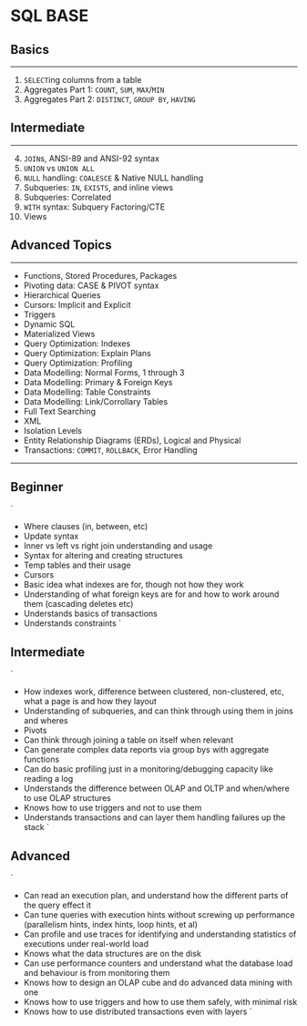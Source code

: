 # SQL BASE

Basics
-
---

1. `SELECT`ing columns from a table
2. Aggregates Part 1: `COUNT`, `SUM`, `MAX`/`MIN`
3. Aggregates Part 2: `DISTINCT`, `GROUP BY`, `HAVING`

Intermediate
-
---

4. `JOIN`s, ANSI-89 and ANSI-92 syntax
4. `UNION` vs `UNION ALL`
5. `NULL` handling: `COALESCE` & Native NULL handling
7. Subqueries: `IN`, `EXISTS`, and inline views
8. Subqueries: Correlated
2. `WITH` syntax: Subquery Factoring/CTE
1. Views

Advanced Topics
-
---

- Functions, Stored Procedures, Packages
- Pivoting data: CASE & PIVOT syntax
- Hierarchical Queries
- Cursors: Implicit and Explicit
- Triggers
- Dynamic SQL
- Materialized Views
- Query Optimization: Indexes
- Query Optimization: Explain Plans
- Query Optimization: Profiling
- Data Modelling: Normal Forms, 1 through 3
- Data Modelling: Primary & Foreign Keys
- Data Modelling: Table Constraints
- Data Modelling: Link/Corrollary Tables
- Full Text Searching
- XML 
- Isolation Levels
- Entity Relationship Diagrams (ERDs), Logical and Physical
- Transactions: `COMMIT`, `ROLLBACK`, Error Handling


------------------


## Beginner
`
- Where clauses (in, between, etc)
- Update syntax
- Inner vs left vs right join understanding and usage
- Syntax for altering and creating structures
- Temp tables and their usage
- Cursors
- Basic idea what indexes are for, though not how they work
- Understanding of what foreign keys are for and how to work around them (cascading deletes etc)
- Understands basics of transactions
- Understands constraints
`
## Intermediate
`
- How indexes work, difference between clustered, non-clustered, etc, what a page is and how they layout
- Understanding of subqueries, and can think through using them in joins and wheres
- Pivots
- Can think through joining a table on itself when relevant
- Can generate complex data reports via group bys with aggregate functions
- Can do basic profiling just in a monitoring/debugging capacity like reading a log
- Understands the difference between OLAP and OLTP and when/where to use OLAP structures
- Knows how to use triggers and not to use them
- Understands transactions and can layer them handling failures up the stack
`

## Advanced
`
- Can read an execution plan, and understand how the different parts of the query effect it
- Can tune queries with execution hints without screwing up performance (parallelism hints, index hints, loop hints, et al)
- Can profile and use traces for identifying and understanding statistics of executions under real-world load
- Knows what the data structures are on the disk
- Can use performance counters and understand what the database load and behaviour is from monitoring them
- Knows how to design an OLAP cube and do advanced data mining with one
- Knows how to use triggers and how to use them safely, with minimal risk
- Knows how to use distributed transactions even with layers
`
